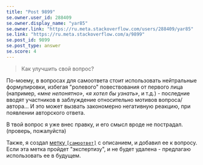 ```yaml
---
title: "Post 9899"
se.owner.user_id: 288409
se.owner.display_name: "yar85"
se.owner.link: "https://ru.meta.stackoverflow.com/users/288409/yar85"
se.link: "https://ru.meta.stackoverflow.com/a/9899"
se.post_id: 9899
se.post_type: answer
se.score: 4
---
```

<blockquote>
  <p>Как улучшить свой вопрос?</p>
</blockquote>

<p>По-моему, в вопросах для самоответа стоит использовать нейтральные формулировки, избегая "ролевого" повествования от первого лица (например, <em>«мне непонятно»</em>, <em>«я хотел бы узнать»</em>, и т.д.) - последние вводят участников в заблуждение относительно мотивов вопроса/автора... И это может вызвать закономерно негативную реакцию, при появлении авторского ответа.  </p>

<p>В твой вопрос я уже внес правку, и его смысл вроде не пострадал.<br>
(проверь, пожалуйста) </p>

<p>Также, я создал <a href="https://ru.stackoverflow.com/tags/%D1%81%D0%B0%D0%BC%D0%BE%D0%BE%D1%82%D0%B2%D0%B5%D1%82/info">метку <code>[самоответ]</code></a> с описанием, и добавил ее к вопросу.<br>
Если эта метка пройдет "экспертизу", и не будет удалена - предлагаю использовать ее в будущем. </p>
